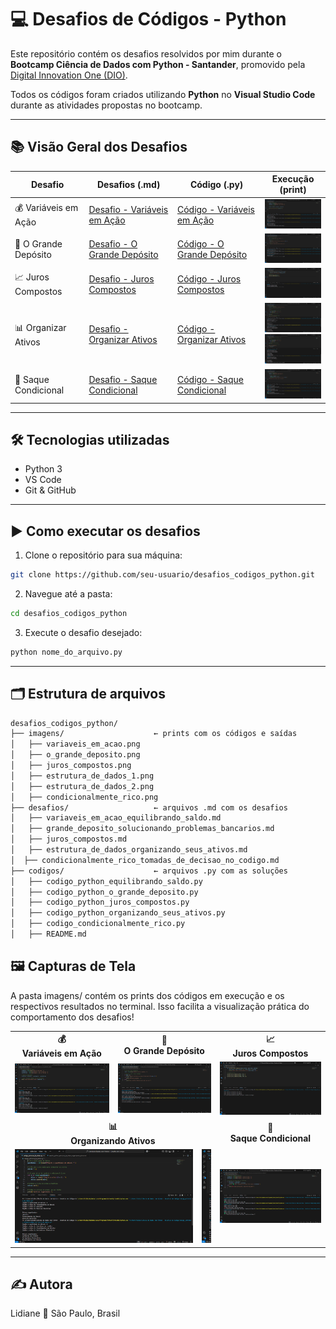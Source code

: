 # 💻 Desafios de Códigos - Python

Este repositório contém os desafios resolvidos por mim durante o **Bootcamp Ciência de Dados com Python - Santander**, promovido pela [Digital Innovation One (DIO)](https://www.dio.me/).  

Todos os códigos foram criados utilizando **Python** no **Visual Studio Code** durante as atividades propostas no bootcamp.

---

## 📚 Visão Geral dos Desafios

| Desafio | Desafios (.md) | Código (.py) | Execução (print) |
|--------|------------------|--------------|------------------|
| 💰 Variáveis em Ação | [Desafio - Variáveis em Ação](./variaveis_em_acao_equilibrando_saldo.md) | [Código - Variáveis em Ação](./codigo_python_equilibrando_saldo.py) | <a href="./imagens/variaveis_em_acao.png" target="_blank"><img src="./imagens/variaveis_em_acao.png" width="120"/></a> |
| 🏦 O Grande Depósito | [Desafio - O Grande Depósito](./grande_deposito_solucionando_problemas_bancarios.md) | [Código - O Grande Depósito](./codigo_python_o_grande_deposito.py) | <a href="./imagens/o_grande_deposito.png" target="_blank"><img src="./imagens/o_grande_deposito.png" width="120"/></a> |
| 📈 Juros Compostos | [Desafio - Juros Compostos](./juros_compostos.md) | [Código - Juros Compostos](./codigo_python_juros_compostos.py) | <a href="./imagens/juros_compostos.png" target="_blank"><img src="./imagens/juros_compostos.png" width="120"/></a> |
| 📊 Organizar Ativos | [Desafio - Organizar Ativos](./estrutura_de_dados_organizando_seus_ativos.md) | [Código - Organizar Ativos](./codigo_python_organizando_seus_ativos.py) | <a href="./imagens/estrutura_de_dados_1.png" target="_blank"><img src="./imagens/estrutura_de_dados_1.png" width="120"/></a><br><a href="./imagens/estrutura_de_dados_2.png" target="_blank"><img src="./imagens/estrutura_de_dados_2.png" width="120"/></a> |
| 💸 Saque Condicional | [Desafio - Saque Condicional](./condicionalmente_rico_tomadas_de_decisao_no_codigo.md) | [Código - Saque Condicional](./codigo_condicionalmente_rico.py) | <a href="./imagens/condicionalmente_rico.png" target="_blank"><img src="./imagens/condicionalmente_rico.png" width="120"/></a> |

---

## 🛠️ Tecnologias utilizadas

- Python 3  
- VS Code  
- Git & GitHub  

---

## ▶️ Como executar os desafios

1. Clone o repositório para sua máquina:

```bash
git clone https://github.com/seu-usuario/desafios_codigos_python.git
```

2. Navegue até a pasta:

```bash
cd desafios_codigos_python
```

3. Execute o desafio desejado:

```bash
python nome_do_arquivo.py
```

---

## 🗂️ Estrutura de arquivos

```bash
desafios_codigos_python/
├── imagens/                    ← prints com os códigos e saídas
│   ├── variaveis_em_acao.png
│   ├── o_grande_deposito.png
│   ├── juros_compostos.png
│   ├── estrutura_de_dados_1.png
│   ├── estrutura_de_dados_2.png
│   ├── condicionalmente_rico.png
├── desafios/                   ← arquivos .md com os desafios
│   ├── variaveis_em_acao_equilibrando_saldo.md
│   ├── grande_deposito_solucionando_problemas_bancarios.md
│   ├── juros_compostos.md
│   ├── estrutura_de_dados_organizando_seus_ativos.md
│  ├── condicionalmente_rico_tomadas_de_decisao_no_codigo.md
├── codigos/                    ← arquivos .py com as soluções
│   ├── codigo_python_equilibrando_saldo.py
│   ├── codigo_python_o_grande_deposito.py
│   ├── codigo_python_juros_compostos.py
│   ├── codigo_python_organizando_seus_ativos.py
│   ├── codigo_condicionalmente_rico.py
│   ├── README.md

```

## 🖼️ Capturas de Tela

A pasta imagens/ contém os prints dos códigos em execução e os respectivos resultados no terminal. Isso facilita a visualização prática do comportamento dos desafios!

<table>
  <tr>
    <td align="center"><strong>💰<br>Variáveis em Ação</strong></td>
    <td align="center"><strong>🏦<br>O Grande Depósito</strong></td>
    <td align="center"><strong>📈<br>Juros Compostos</strong></td>
  </tr>
  <tr>
    <td>
      <a href="./imagens/variaveis_em_acao.png" target="_blank">
        <img src="./imagens/variaveis_em_acao.png" width="300"/>
      </a>
    </td>
    <td>
      <a href="./imagens/o_grande_deposito.png" target="_blank">
        <img src="./imagens/o_grande_deposito.png" width="300"/>
      </a>
    </td>
    <td>
      <a href="./imagens/juros_compostos.png" target="_blank">
        <img src="./imagens/juros_compostos.png" width="300"/>
      </a>
    </td>
  </tr>
  <tr>
    <td align="center" colspan="2"><strong>📊<br>Organizando Ativos</strong></td>
    <td align="center"><strong>💸<br>Saque Condicional</strong></td>
  </tr>
  <tr>
    <td colspan="2">
      <div style="white-space: nowrap; overflow-x: auto;">
        <a href="./imagens/estrutura_de_dados_1.png" target="_blank" style="display: inline-block; margin-right: 10px;">
          <img src="./imagens/estrutura_de_dados_1.png" width="285"/>
        </a>
        <a href="./imagens/estrutura_de_dados_2.png" target="_blank" style="display: inline-block;">
          <img src="./imagens/estrutura_de_dados_2.png" width="285"/>
        </a>
      </div>
    </td>
    <td>
      <a href="./imagens/condicionalmente_rico.png" target="_blank">
        <img src="./imagens/condicionalmente_rico.png" width="300"/>
      </a>
    </td>
  </tr>
</table>

---

## ✍️ Autora

Lidiane 📍 São Paulo, Brasil 
